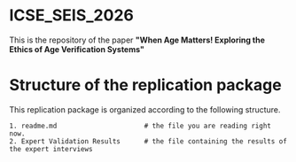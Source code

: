 # ICSE_SEIS_2026

This is the repository of the paper **"When Age Matters! Exploring the Ethics of Age Verification Systems"**

# Structure of the replication package
This replication package is organized according to the following structure.
```
1. readme.md                      # the file you are reading right now.
2. Expert Validation Results      # the file containing the results of the expert interviews
```
